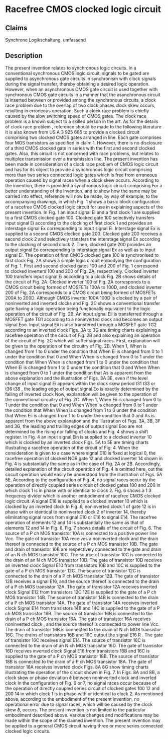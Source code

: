 # Racefree CMOS clocked logic circuit

## Claims
Synchrone Logikschaltung, umfassend

## Description
The present invention relates to synchronous logic circuits. In a conventional synchronous CMOS logic circuit, signals to be gated are supplied to asynchronous gate circuits in synchronism with clock signals during the signal transfer, thereby obtaining a desired logic operation. However, when an asynchronous CMOS gate circuit is used together with synchronous CMOS gate circuits in a manner that the asynchronous circuit is inserted between or provided among the synchronous circuits, a clock race problem due to the overlap of two clock phases clock skew occurs, resulting in erroneous operation. Such a clock race problem is chiefly caused by the slow switching speed of CMOS gates. The clock race problem is a known subject to a skilled person in the art. As for the details of clock race problem , reference should be made to the following literature It is also known from US A 3 925 685 to provide a clocked circuit comprising two clocked CMOS gates arranged in line. Each gate comprises four MOS transistors as specified in claim 1. However, there is no disclosure of a third CMOS clocked gate in series with the first and second clocked gates. Also, this circuit is not concerned with race problems, but relates to multiplex transmission over a transmission line. The present invention has been made in consideration of a clock race problem of CMOS logic circuit and has for its object to provide a synchronous logic circuit comprising more than two series connected logic gates which is free from erroneous operation caused by signal races when a clock skew occurs. According to the invention, there is provided a synchronous logic circuit comprising For a better understanding of the invention, and to show how the same may be carried into effect, reference will now be made, by way of example, to the accompanying drawings, in which Fig. 1 shows a basic block configuration of a racefree CMOS clocked logic circuit for use in explaining aspects of the present invention. In Fig. 1 an input signal Ei and a first clock 1 are supplied to a first CMOS clocked gate 100. Clocked gate 100 selectively transfers input signal Ei according to the clocking of first clock 1 and provides an interstage signal Ex corresponding to input signal Ei. Interstage signal Ex is supplied to a second CMOS clocked gate 200. Clocked gate 200 receives a second clock 2 and selectively transfers the interstage signal Ex according to the clocking of second clock 2. Then, clocked gate 200 provides an output signal Eo corresponding to interstage signal Ex as well as to input signal Ei. The operation of first CMOS clocked gate 100 is synchronised to first clock Fig. 2A shows a simple logic circuit embodying the configuration of Fig. 1. First and second clocked gates 100 and 200 of Fig. 1 correspond to clocked inverters 100 and 200 of Fig. 2A, respectively. Clocked inverter 100 transfers input signal Ei according to a clock Fig. 2B shows details of the circuit of Fig. 2A. Clocked inverter 100 of Fig. 2A corresponds to a CMOS circuit being formed of MOSFETs 100A to 100D, and clocked inverter 200 of Fig. 2A corresponds to a CMOS circuit being formed of MOSFETs 200A to 200D. Although CMOS inverter 100A 100D is clocked by a pair of noninverted and inverted clocks and Fig. 2C shows a conventional transfer gate having a logic operation being functionally equivalent to the logic operation of the circuit of Fig. 2B. An input signal Eii is transferred through a MOSFET gate TG1 according to a noninverted clock and becomes an output signal Eoo. Input signal Eii is also transfered through a MOSFET gate TG2 according to an inverted clock Figs. 3A to 3G are timing charts explaining a racefree operation of the circuit of Fig. 2B and also explaining an operation of the circuit of Fig. 2C which will suffer signal races. First, explanation will be given to the operation of the circuitry of Fig. 2B. When 1, When is changed from 1 to 0 under the condition that When Ei is changed from 0 to 1 under the condition that 0 and When When is changed from 0 to 1 under the condition that When When is changed from 1 to 0 under the condition that When Ei is changed from 1 to 0 under the condition that 0 and When When is changed from 0 to 1 under the condition that As is apparent from the above explanation and the illustration of Figs. 3A 3E, even if the level change of input signal Ei appears within the clock skew period t31 t33 or t36 t38 , the leading edge of output signal Eo is exactly determined by the falling of inverted clock Now, explanation will be given to the operation of the conventional circuitry of Fig. 2C. When 1, When Eii is changed from 0 to 1 under the condition that 0 and When When is changed from 0 to 1 under the condition that When When is changed from 1 to 0 under the condition that When Eii is changed from 1 to 0 under the condition that 0 and As is apparent from the above explanation and the illustration of Figs. 3A, 3B, 3F and 3G, the leading and trailing edges of output signal Eoo are not determined by the rising nor falling of clocks and Fig. 4 shows a shift register. In Fig. 4 an input signal Ein is supplied to a clocked inverter 10 which is clocked by an inverted clock Figs. 5A to 5E are timing charts illustrating a racefree operation of the circuit of Fig. 4. When the consideration is given to a case where signal E10 is fixed at logical 0, the racefree operation of clocked NOR gate 12 and clocked inverter 14 shown in Fig. 4 is substantially the same as in the case of Fig. 2A or 2B. Accordingly, detailed explanation of the circuit operation of Fig. 4 is omitted here, out the circuit operation would easily be understood from the illustration of Figs. 5A 5E. According to the configuration of Fig. 4, no signal races occur by the operation of directly coupled series circuit of clocked gates 100 and 200 in which clock 1 is in phase with or identical to clock 2. Fig. 6 shows a 1 3 frequency divider which is another embodiment of racefree CMOS clocked logic circuit. A signal E18 is supplied to a clocked inverter 10 which is clocked by an inverted clock In Fig. 6, noninverted clock 1 of gate 12 is in phase with or identical to noninverted clock 2 of inverter 14, thereby eliminating signal races from signal E10 or E16 to signal E14. The racefree operation of elements 12 and 14 is substantially the same as that of elements 12 and 14 in Fig. 6. Fig. 7 shows details of the circuit of Fig. 6. The source of a P ch MOS transistor 10A is connected to a positive power line Vcc. The gate of transistor 10A receives a noninverted clock and the drain thereof is connected to the source of a P ch MOS transistor 10B. The gate and drain of transistor 10B are respectively connected to the gate and drain of an N ch MOS transistor 10C. The source of transistor 10C is connected to the drain of an N ch MOS transistor 10D. The gate of transistor 10D receives an inverted clock Signal E10 from transistors 10B and 10C is supplied to the gate of a P ch MOS transistor 12C. The source of transistor 12C is connected to the drain of a P ch MOS transistor 12B. The gate of transistor 12B receives a signal E16, and the source thereof is connected to the drain of a P ch MOS transistor 12A. The gate of transistor 12A receives inverted clock Signal E12 from transistors 12C 12E is supplied to the gate of a P ch MOS transistor 14B. The source of transistor 14B is connected to the drain of a P ch MOS transistor 14A. The gate of transistor 14A receives inverted clock Signal E14 from transistors 14B and 14C is supplied to the gate of a P ch MOS transistor 16B. The source of transistor 16B is connected to the drain of a P ch MOS transistor 16A. The gate of transistor 16A receives noninverted clock , and the source thereof is connected to power line Vcc. The drain of transistor 16B is connected to the drain of N ch MOS transistor 16C. The drains of transistors 16B and 16C output the signal E16 R . The gate of transistor 16C receives signal E14. The source of transistor 16C is connected to the drain of an N ch MOS transistor 16D. The gate of transistor 16D receives inverted clock Signal E16 from transistors 16B and 16C is supplied to the gate of a P ch MOS transistor 18B. The source of transistor 18B is connected to the drain of a P ch MOS transistor 18A. The gate of transistor 18A receives inverted clock Figs. 8A 8G show timing charts illustrating the operation of the circuit shown in Fig. 7. In Figs. 8A and 8B, a clock skew or phase deviation ϑ between noninverted clock and inverted clock In the configuration of Fig. 6 or 7, no signal races occur because of the operation of directly coupled series circuit of clocked gates 100 12 and 200 14 in which clock 1 is in phase with or identical to clock 2. As mentioned above, according to the embodiment of the present invention, no operational error due to signal races, which will be caused by the clock skew ϑ, occurs. The present invention is not limited to the particular embodiment described above. Various changes and modifications may be made within the scope of the claimed invention. The present invention may be applied to a general CMOS circuit having three or more series connected clocked logic circuits.